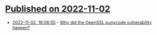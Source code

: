 # [Published on 2022-11-02](index.md)

* [2022-11-02, 18:06:55](https://news.ycombinator.com/item?id=33440341) - [Why did the OpenSSL punycode vulnerability happen?](https://words.filippo.io/dispatches/openssl-punycode/)
